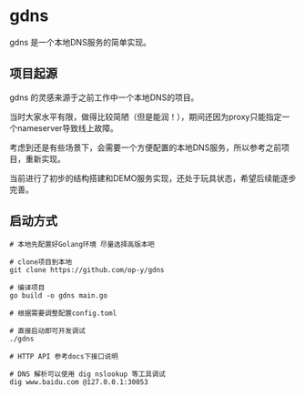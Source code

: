 # gdns

gdns 是一个本地DNS服务的简单实现。

## 项目起源

gdns 的灵感来源于之前工作中一个本地DNS的项目。

当时大家水平有限，做得比较简陋（但是能润！），期间还因为proxy只能指定一个nameserver导致线上故障。

考虑到还是有些场景下，会需要一个方便配置的本地DNS服务，所以参考之前项目，重新实现。

当前进行了初步的结构搭建和DEMO服务实现，还处于玩具状态，希望后续能逐步完善。

## 启动方式

```
# 本地先配置好Golang环境 尽量选择高版本吧

# clone项目到本地
git clone https://github.com/op-y/gdns

# 编译项目
go build -o gdns main.go

# 根据需要调整配置config.toml

# 直接启动即可开发调试
./gdns

# HTTP API 参考docs下接口说明

# DNS 解析可以使用 dig nslookup 等工具调试
dig www.baidu.com @127.0.0.1:30053

```

